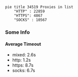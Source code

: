 
```mermaid
pie title 34519 Proxies in list
    "HTTP" : 22859
    "HTTPS": 4867
    "SOCKS" : 10567
```

### Some Info
#### Average Timeout

- mixed: 2.6s
- http: 1.2s
- https: 8.7s
- socks: 6.7s